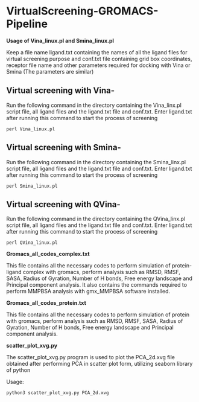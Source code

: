 # VirtualScreening-GROMACS-Pipeline

**Usage of Vina_linux.pl and Smina_linux.pl**

Keep a file name ligand.txt containing the names of all the ligand files for virtual screening purpose and conf.txt file containing grid box coordinates, receptor file name and other parameters required for docking with Vina or Smina (The parameters are similar)

## Virtual screening with Vina- 
Run the following command in the directory containing the Vina_linx.pl script file, all ligand files and the ligand.txt file and conf.txt. Enter ligand.txt after running this command to start the process of screening

```
perl Vina_linux.pl
```

## Virtual screening with Smina- 
Run the following command in the directory containing the Smina_linx.pl script file, all ligand files and the ligand.txt file and conf.txt. Enter ligand.txt after running this command to start the process of screening

```
perl Smina_linux.pl
```

## Virtual screening with QVina-
Run the following command in the directory containing the QVina_linx.pl script file, all ligand files and the ligand.txt file and conf.txt. Enter ligand.txt after running this command to start the process of screening

```
perl QVina_linux.pl
```


**Gromacs_all_codes_complex.txt**

This file contains all the necessary codes to perform simulation of protein-ligand complex with gromacs, perform analysis such as RMSD, RMSF, SASA, Radius of Gyration, Number of H bonds, Free energy landscape and Principal component analysis. It also contains the commands required to perform MMPBSA analysis with gmx_MMPBSA software installed.

**Gromacs_all_codes_protein.txt**

This file contains all the necessary codes to perform simulation of protein with gromacs, perform analysis such as RMSD, RMSF, SASA, Radius of Gyration, Number of H bonds, Free energy landscape and Principal component analysis.

**scatter_plot_xvg.py**

The scatter_plot_xvg.py program is used to plot the PCA_2d.xvg file obtained after performing PCA in scatter plot form, utilizing seaborn library of python

Usage:

```python
python3 scatter_plot_xvg.py PCA_2d.xvg
```
